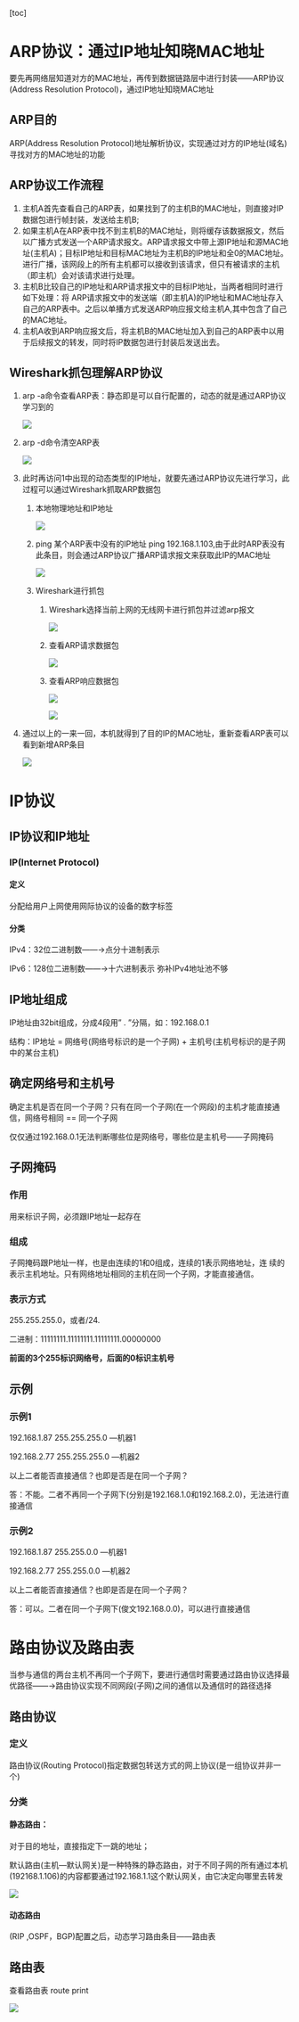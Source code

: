 [toc]

# ARP协议：通过IP地址知晓MAC地址

要先再网络层知道对方的MAC地址，再传到数据链路层中进行封装——ARP协议(Address Resolution Protocol)，通过IP地址知晓MAC地址

## ARP目的

ARP(Address Resolution Protocol)地址解析协议，实现通过对方的IP地址(域名)寻找对方的MAC地址的功能

## ARP协议工作流程

1. 主机A首先查看自己的ARP表，如果找到了的主机B的MAC地址，则直接对IP数据包进行帧封装，发送给主机B;
2. 如果主机A在ARP表中找不到主机B的MAC地址，则将缓存该数据报文，然后以广播方式发送一个ARP请求报文。ARP请求报文中带上源IP地址和源MAC地址(主机A)；目标IP地址和目标MAC地址为主机B的IP地址和全0的MAC地址。进行广播，该网段上的所有主机都可以接收到该请求，但只有被请求的主机（即主机）会对该请求进行处理。
3. 主机B比较自己的IP地址和ARP请求报文中的目标IP地址，当两者相同时进行如下处理：将  ARP请求报文中的发送端（即主机A)的IP地址和MAC地址存入自己的ARP表中。之后以单播方式发送ARP响应报文给主机A,其中包含了自己的MAC地址。
4. 主机A收到ARP响应报文后，将主机B的MAC地址加入到自己的ARP表中以用于后续报文的转发，同时将IP数据包进行封装后发送出去。

## Wireshark抓包理解ARP协议

1. arp -a命令查看ARP表：静态即是可以自行配置的，动态的就是通过ARP协议学习到的

   ![](https://img.yatjay.top/md/202203251551580.png)

2. arp -d命令清空ARP表

   ![](https://img.yatjay.top/md/202203251551977.png)

3. 此时再访问1中出现的动态类型的IP地址，就要先通过ARP协议先进行学习，此过程可以通过Wireshark抓取ARP数据包

   1. 本地物理地址和IP地址

      ![](https://img.yatjay.top/md/202203251552903.png)

   2. ping 某个ARP表中没有的IP地址 ping 192.168.1.103,由于此时ARP表没有此条目，则会通过ARP协议广播ARP请求报文来获取此IP的MAC地址

      ![](https://img.yatjay.top/md/202203251552765.png)

   3. Wireshark进行抓包

      1. Wireshark选择当前上网的无线网卡进行抓包并过滤arp报文

         ![](https://img.yatjay.top/md/202203251552855.png)

      2. 查看ARP请求数据包

         ![](https://img.yatjay.top/md/202203251552353.png)

      3. 查看ARP响应数据包

         ![](https://img.yatjay.top/md/202203251552044.png)

         ![](https://img.yatjay.top/md/202203251552494.png)

4. 通过以上的一来一回，本机就得到了目的IP的MAC地址，重新查看ARP表可以看到新增ARP条目

   ![](https://img.yatjay.top/md/202203251552956.png)

# IP协议

## IP协议和IP地址

### IP(Internet Protocol)

#### 定义

分配给用户上网使用网际协议的设备的数字标签

#### 分类

IPv4：32位二进制数——→点分十进制表示

IPv6：128位二进制数——→十六进制表示    弥补IPv4地址池不够

## IP地址组成

IP地址由32bit组成，分成4段用” . ”分隔，如：192.168.0.1

结构：IP地址 = 网络号(网络号标识的是一个子网) + 主机号(主机号标识的是子网中的某台主机)

## 确定网络号和主机号

确定主机是否在同一个子网？只有在同一个子网(在一个网段)的主机才能直接通信，网络号相同 == 同一个子网

仅仅通过192.168.0.1无法判断哪些位是网络号，哪些位是主机号——子网掩码

## 子网掩码

### 作用

用来标识子网，必须跟IP地址一起存在

### 组成

子网掩码跟P地址一样，也是由连续的1和0组成，连续的1表示网络地址，连 续的表示主机地址。只有网络地址相同的主机在同一个子网，才能直接通信。

### 表示方式

255.255.255.0，或者/24.

二进制：11111111.11111111.11111111.00000000

**前面的3个255标识网络号，后面的0标识主机号**

## 示例

### 示例1

192.168.1.87  255.255.255.0  —机器1

192.168.2.77  255.255.255.0  —机器2

以上二者能否直接通信？也即是否是在同一个子网？

答：不能。二者不再同一个子网下(分别是192.168.1.0和192.168.2.0)，无法进行直接通信

### 示例2

192.168.1.87  255.255.0.0  —机器1

192.168.2.77  255.255.0.0  —机器2

以上二者能否直接通信？也即是否是在同一个子网？

答：可以。二者在同一个子网下(俊文192.168.0.0)，可以进行直接通信

# 路由协议及路由表

当参与通信的两台主机不再同一个子网下，要进行通信时需要通过路由协议选择最优路径——→路由协议实现不同网段(子网)之间的通信以及通信时的路径选择

## 路由协议

### 定义

路由协议(Routing Protocol)指定数据包转送方式的网上协议(是一组协议并非一个)

### 分类

#### 静态路由：

对于目的地址，直接指定下一跳的地址；

默认路由(主机—默认网关)是一种特殊的静态路由，对于不同子网的所有通过本机(192168.1.106)的内容都要通过192.168.1.1这个默认网关，由它决定向哪里去转发

![](https://img.yatjay.top/md/202203251552130.png)

#### 动态路由

(RIP ,OSPF，BGP)配置之后，动态学习路由条目——路由表

## 路由表

查看路由表 route print

![](https://img.yatjay.top/md/202203251552375.png)